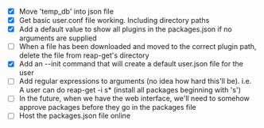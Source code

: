 - [x] Move 'temp_db' into json file
- [x] Get basic user.conf file working. Including directory paths
- [x] Add a default value to show all plugins in the packages.json if no arguments are supplied
- [ ] When a file has been downloaded and moved to the correct plugin path, delete the file from reap-get's directory
- [x] Add an --init command that will create a default user.json file for the user
- [ ] Add regular expressions to arguments (no idea how hard this'll be). i.e. A user can do reap-get -i s* (install all packages beginning with 's')
- [ ] In the future, when we have the web interface, we'll need to somehow approve packages before they go in the packages file
- [ ] Host the packages.json file online
